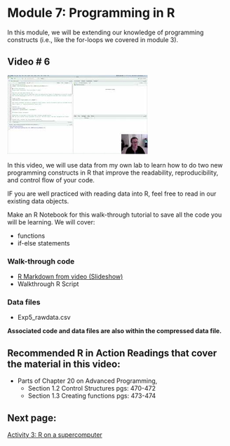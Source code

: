 Module 7: Programming in R
================

In this module, we will be extending our knowledge of programming
constructs (i.e., like the for-loops we covered in module 3).

## Video \# 6

[![](../../images/mq1.jpeg)](https://youtu.be/3gGnqDXB76Q)

In this video, we will use data from my own lab to learn how to do two
new programming constructs in R that improve the readability,
reproducibility, and control flow of your code.

IF you are well practiced with reading data into R, feel free to read in
our existing data objects.

Make an R Notebook for this walk-through tutorial to save all the code
you will be learning. We will cover:

- functions
- if-else statements

### Walk-through code

- [R Markdown from video
  (Slideshow)](http://htmlpreview.github.io/?https://github.com/StevisonLab/R_Mini_Course/blob/main/modules/Module_7/4.06.Programming_in_R.html)
- Walkthrough R Script

### Data files

- Exp5_rawdata.csv

**Associated code and data files are also within the compressed data
file.**

## Recommended R in Action Readings that cover the material in this video:

- Parts of Chapter 20 on Advanced Programming,
  - Section 1.2 Control Structures pgs: 470-472
  - Section 1.3 Creating functions pgs: 473-474

## Next page:

[Activity 3: R on a
supercomputer](https://github.com/StevisonLab/R_Mini_Course/blob/main/modules/Activity_3/activity3.md)

